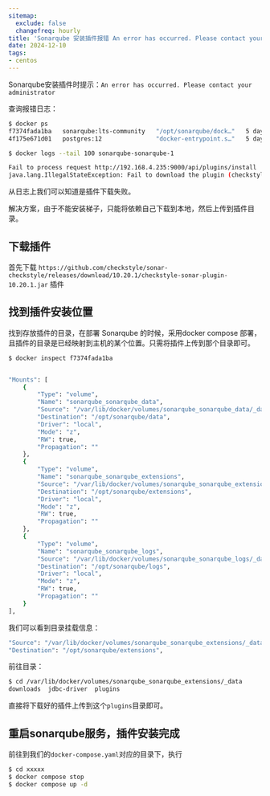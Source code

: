 ```yaml
---
sitemap:
  exclude: false
  changefreq: hourly
title: 'Sonarqube 安装插件报错 An error has occurred. Please contact your administrator'
date: 2024-12-10
tags:
- centos
---
```



Sonarqube安装插件时提示：`An error has occurred. Please contact your administrator`


查询报错日志：

```sh
$ docker ps
f7374fada1ba   sonarqube:lts-community   "/opt/sonarqube/dock…"   5 days ago   Up 4 minutes   0.0.0.0:9000->9000/tcp, :::9000->9000/tcp   sonarqube-sonarqube-1
4f175e671d01   postgres:12               "docker-entrypoint.s…"   5 days ago   Up 4 minutes   5432/tcp                                    sonarqube-db-1

$ docker logs --tail 100 sonarqube-sonarqube-1

Fail to process request http://192.168.4.235:9000/api/plugins/install
java.lang.IllegalStateException: Fail to download the plugin (checkstyle, version 10.20.1) from https://github.com/checkstyle/sonar-checkstyle/releases/download/10.20.1/checkstyle-sonar-plugin-10.20.1.jar (error is : Fail to download: https://github.com/checkstyle/sonar-checkstyle/releases/download/10.20.1/checkstyle-sonar-plugin-10.20.1.jar)

```

从日志上我们可以知道是插件下载失败。

解决方案，由于不能安装梯子，只能将依赖自己下载到本地，然后上传到插件目录。


## 下载插件

首先下载 `https://github.com/checkstyle/sonar-checkstyle/releases/download/10.20.1/checkstyle-sonar-plugin-10.20.1.jar` 插件

## 找到插件安装位置

找到存放插件的目录，在部署 Sonarqube 的时候，采用docker compose 部署，且插件的目录是已经映射到主机的某个位置。只需将插件上传到那个目录即可。

```sh
$ docker inspect f7374fada1ba


"Mounts": [
    {
        "Type": "volume",
        "Name": "sonarqube_sonarqube_data",
        "Source": "/var/lib/docker/volumes/sonarqube_sonarqube_data/_data",
        "Destination": "/opt/sonarqube/data",
        "Driver": "local",
        "Mode": "z",
        "RW": true,
        "Propagation": ""
    },
    {
        "Type": "volume",
        "Name": "sonarqube_sonarqube_extensions",
        "Source": "/var/lib/docker/volumes/sonarqube_sonarqube_extensions/_data",
        "Destination": "/opt/sonarqube/extensions",
        "Driver": "local",
        "Mode": "z",
        "RW": true,
        "Propagation": ""
    },
    {
        "Type": "volume",
        "Name": "sonarqube_sonarqube_logs",
        "Source": "/var/lib/docker/volumes/sonarqube_sonarqube_logs/_data",
        "Destination": "/opt/sonarqube/logs",
        "Driver": "local",
        "Mode": "z",
        "RW": true,
        "Propagation": ""
    }
],

```

我们可以看到目录挂载信息：

```sh
"Source": "/var/lib/docker/volumes/sonarqube_sonarqube_extensions/_data",
"Destination": "/opt/sonarqube/extensions",
```
前往目录：

```sh
$ cd /var/lib/docker/volumes/sonarqube_sonarqube_extensions/_data
downloads  jdbc-driver  plugins
```

直接将下载好的插件上传到这个`plugins`目录即可。

## 重启sonarqube服务，插件安装完成

前往到我们的`docker-compose.yaml`对应的目录下，执行

```sh
$ cd xxxxx
$ docker compose stop
$ docker compose up -d
```












